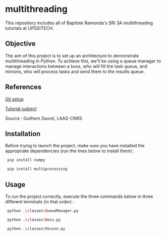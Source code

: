 # multithreading
This repository includes all of Baptiste Ramonda's SRI 3A multithreading tutorials at UPSSITECH.

## Objective

The aim of this project is to set up an architecture to demonstrate multithreading in Python. To achieve this, we'll be using a queue manager to manage interactions between a boss, who will fill the task queue, and minions, who will process tasks and send them to the results queue.

## References

[Git setup](https://homepages.laas.fr/gsaurel/teach/2023-2024/3A_SRI/a-tp-1.pdf)

[Tutorial subject](https://homepages.laas.fr/gsaurel/teach/2023-2024/3A_SRI/b-tp-2.pdf)

Source : Guilhem Saurel, LAAS-CNRS


## Installation

Before trying to launch the project, make sure you have installed the appropriate dependencies (run the lines below to install them) :

```bash
 pip install numpy
```

```bash
 pip install multiprocessing
```


## Usage

To run the project correctly, execute the three commands below in three different terminals (in that order) :

```bash
 python .\classes\QueueManager.py
```

```bash
 python .\classes\Boss.py
```

```bash
 python .\classes\Minion.py
```
